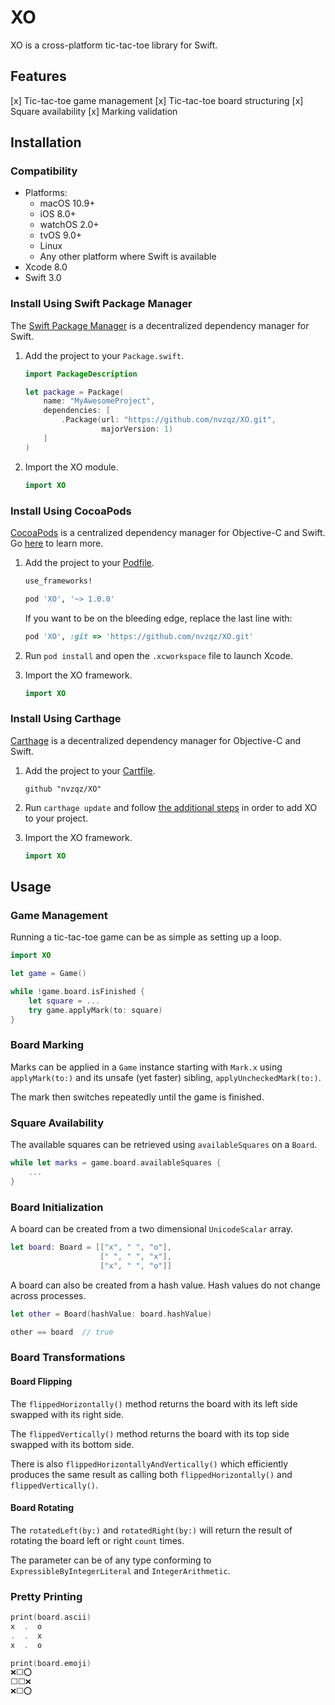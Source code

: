 # XO

XO is a cross-platform tic-tac-toe library for Swift.

## Features

[x] Tic-tac-toe game management
[x] Tic-tac-toe board structuring
[x] Square availability
[x] Marking validation

## Installation

### Compatibility

- Platforms:
    - macOS 10.9+
    - iOS 8.0+
    - watchOS 2.0+
    - tvOS 9.0+
    - Linux
    - Any other platform where Swift is available
- Xcode 8.0
- Swift 3.0

### Install Using Swift Package Manager
The [Swift Package Manager](https://swift.org/package-manager/) is a
decentralized dependency manager for Swift.

1. Add the project to your `Package.swift`.

    ```swift
    import PackageDescription

    let package = Package(
        name: "MyAwesomeProject",
        dependencies: [
            .Package(url: "https://github.com/nvzqz/XO.git",
                     majorVersion: 1)
        ]
    )
    ```

2. Import the XO module.

    ```swift
    import XO
    ```

### Install Using CocoaPods
[CocoaPods](https://cocoapods.org/) is a centralized dependency manager for
Objective-C and Swift. Go [here](https://guides.cocoapods.org/using/index.html)
to learn more.

1. Add the project to your [Podfile](https://guides.cocoapods.org/using/the-podfile.html).

    ```ruby
    use_frameworks!

    pod 'XO', '~> 1.0.0'
    ```

    If you want to be on the bleeding edge, replace the last line with:

    ```ruby
    pod 'XO', :git => 'https://github.com/nvzqz/XO.git'
    ```

2. Run `pod install` and open the `.xcworkspace` file to launch Xcode.

3. Import the XO framework.

    ```swift
    import XO
    ```

### Install Using Carthage
[Carthage](https://github.com/Carthage/Carthage) is a decentralized dependency
manager for Objective-C and Swift.

1. Add the project to your [Cartfile](https://github.com/Carthage/Carthage/blob/master/Documentation/Artifacts.md#cartfile).

    ```
    github "nvzqz/XO"
    ```

2. Run `carthage update` and follow [the additional steps](https://github.com/Carthage/Carthage#getting-started)
   in order to add XO to your project.

3. Import the XO framework.

    ```swift
    import XO
    ```

## Usage

### Game Management

Running a tic-tac-toe game can be as simple as setting up a loop.

```swift
import XO

let game = Game()

while !game.board.isFinished {
    let square = ...
    try game.applyMark(to: square)
}
```

### Board Marking

Marks can be applied in a `Game` instance starting with `Mark.x` using
`applyMark(to:)` and its unsafe (yet faster) sibling, `applyUncheckedMark(to:)`.

The mark then switches repeatedly until the game is finished.

### Square Availability

The available squares can be retrieved using `availableSquares` on a `Board`.

```swift
while let marks = game.board.availableSquares {
    ...
}
```

### Board Initialization

A board can be created from a two dimensional `UnicodeScalar` array.

```swift
let board: Board = [["x", " ", "o"],
                    [" ", " ", "x"],
                    ["x", " ", "o"]]
```

A board can also be created from a hash value. Hash values do not change across
processes.

```swift
let other = Board(hashValue: board.hashValue)

other == board  // true
```

### Board Transformations

#### Board Flipping

The `flippedHorizontally()` method returns the board with its left side swapped with its right side.

The `flippedVertically()` method returns the board with its top side swapped with its bottom side.

There is also `flippedHorizontallyAndVertically()` which efficiently produces the same result
as calling both `flippedHorizontally()` and `flippedVertically()`.

#### Board Rotating

The `rotatedLeft(by:)` and `rotatedRight(by:)` will return the result of rotating the board left or
right `count` times.

The parameter can be of any type conforming to `ExpressibleByIntegerLiteral` and `IntegerArithmetic`.

### Pretty Printing

```swift
print(board.ascii)
x  .  o
.  .  x
x  .  o

print(board.emoji)
❌⬜⭕
⬜⬜❌
❌⬜⭕
```
